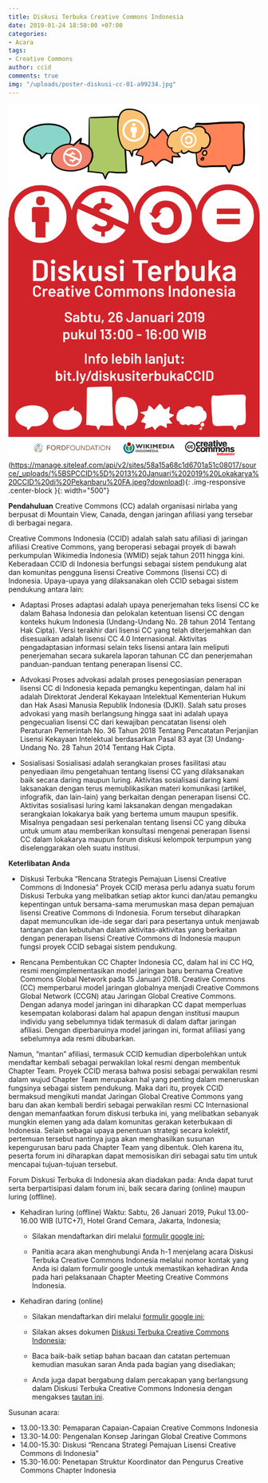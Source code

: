 ```yaml
---
title: Diskusi Terbuka Creative Commons Indonesia
date: 2019-01-24 18:50:00 +07:00
categories:
- Acara
tags:
- Creative Commons
author: ccid
comments: true
img: "/uploads/poster-diskusi-cc-01-a99234.jpg"
---
```


![poster-diskusi-cc-01-a99234.jpg](/uploads/poster-diskusi-cc-01-a99234.jpg)(https://manage.siteleaf.com/api/v2/sites/58a15a68c1d6701a51c08017/source/_uploads/%5BSPCCID%5D%2013%20Januari%202019%20Lokakarya%20CCID%20di%20Pekanbaru%20FA.jpeg?download){: .img-responsive .center-block }{: width="500"}

**Pendahuluan**
Creative Commons (CC) adalah organisasi nirlaba yang berpusat di Mountain View, Canada, dengan jaringan afiliasi yang tersebar di berbagai negara.

Creative Commons Indonesia (CCID) adalah salah satu afiliasi di jaringan afiliasi Creative Commons, yang beroperasi sebagai proyek di bawah perkumpulan Wikimedia Indonesia (WMID) sejak tahun 2011 hingga kini. Keberadaan CCID di Indonesia berfungsi sebagai sistem pendukung alat dan komunitas pengguna lisensi Creative Commons (lisensi CC) di Indonesia. Upaya-upaya yang dilaksanakan oleh CCID sebagai sistem pendukung antara lain:

* Adaptasi
  Proses adaptasi adalah upaya penerjemahan teks lisensi CC ke dalam Bahasa Indonesia dan pelokalan ketentuan lisensi CC dengan konteks hukum Indonesia (Undang-Undang No. 28 tahun 2014 Tentang Hak Cipta). Versi terakhir dari lisensi CC yang telah diterjemahkan dan disesuaikan adalah lisensi CC 4.0 Internasional.  Aktivitas pengadaptasian informasi selain teks lisensi antara lain meliputi penerjemahan secara sukarela laporan tahunan CC dan penerjemahan panduan-panduan tentang penerapan lisensi CC.

* Advokasi
  Proses advokasi adalah proses penegosiasian penerapan lisensi CC di Indonesia kepada pemangku kepentingan, dalam hal ini adalah Direktorat Jenderal Kekayaan Intelektual Kementerian Hukum dan Hak Asasi Manusia Republik Indonesia (DJKI). Salah satu proses advokasi yang masih berlangsung hingga saat ini adalah upaya pengecualian lisensi CC dari kewajiban pencatatan lisensi oleh Peraturan Pemerintah No. 36 Tahun 2018 Tentang Pencatatan Perjanjian Lisensi Kekayaan Intelektual berdasarkan Pasal 83 ayat (3) Undang-Undang No. 28 Tahun 2014 Tentang Hak Cipta.

* Sosialisasi
  Sosialisasi adalah serangkaian proses fasilitasi atau penyediaan ilmu pengetahuan tentang lisensi CC yang dilaksanakan baik secara daring maupun luring. Aktivitas sosialisasi daring kami laksanakan dengan terus memublikasikan materi komunikasi (artikel, infografik, dan lain-lain) yang berkaitan dengan penerapan lisensi CC.  Aktivitas sosialisasi luring kami laksanakan dengan mengadakan serangkaian lokakarya baik yang bertema umum maupun spesifik. Misalnya pengadaan sesi perkenalan tentang lisensi CC yang dibuka untuk umum atau memberikan konsultasi mengenai penerapan lisensi CC dalam lokakarya maupun forum diskusi kelompok terpumpun yang diselenggarakan oleh suatu institusi.

**Keterlibatan Anda**

* Diskusi Terbuka “Rencana Strategis Pemajuan Lisensi Creative Commons di Indonesia”
  Proyek CCID merasa perlu adanya suatu forum Diskusi Terbuka yang melibatkan setiap aktor kunci dan/atau pemangku kepentingan untuk bersama-sama merumuskan masa depan pemajuan lisensi Creative Commons di Indonesia. Forum tersebut diharapkan dapat memunculkan ide-ide segar dari para pesertanya untuk menjawab tantangan dan kebutuhan dalam aktivitas-aktivitas yang berkaitan dengan penerapan lisensi Creative Commons di Indonesia maupun fungsi proyek CCID sebagai sistem pendukung.

* Rencana Pembentukan CC Chapter Indonesia
  CC, dalam hal ini CC HQ, resmi mengimplementasikan model jaringan baru bernama Creative Commons Global Network pada 15 Januari 2018. Creative Commons (CC) memperbarui model jaringan globalnya menjadi Creative Commons Global Network (CCGN) atau Jaringan Global Creative Commons. Dengan adanya model jaringan ini diharapkan CC dapat memperluas kesempatan kolaborasi dalam hal apapun dengan institusi maupun individu yang sebelumnya tidak termasuk di dalam daftar jaringan afiliasi. Dengan diperbaruinya model jaringan ini, format afiliasi yang sebelumnya ada resmi dibubarkan.

Namun, “mantan” afiliasi, termasuk CCID kemudian diperbolehkan untuk mendaftar kembali sebagai perwakilan lokal resmi dengan membentuk Chapter Team. Proyek CCID merasa bahwa posisi sebagai perwakilan resmi dalam wujud Chapter Team merupakan hal yang penting dalam meneruskan fungsinya sebagai sistem pendukung. Maka dari itu, proyek CCID bermaksud mengikuti mandat Jaringan Global Creative Commons yang baru dan akan kembali berdiri sebagai perwakilan resmi CC Internasional dengan memanfaatkan forum diskusi terbuka ini, yang melibatkan sebanyak mungkin elemen yang ada dalam komunitas gerakan keterbukaan di Indonesia. Selain sebagai upaya penentuan strategi secara kolektif, pertemuan tersebut nantinya juga akan menghasilkan susunan kepengurusan baru pada Chapter Team yang dibentuk. Oleh karena itu, peserta forum ini diharapkan dapat memosisikan diri sebagai satu tim untuk mencapai tujuan-tujuan tersebut.

Forum Diskusi Terbuka di Indonesia akan diadakan pada:
Anda dapat turut serta berpartisipasi dalam forum ini, baik secara daring (online) maupun luring (offline).

* Kehadiran luring (offline)
  Waktu: Sabtu, 26 Januari 2019, Pukul 13.00-16.00 WIB (UTC\+7), Hotel Grand Cemara, Jakarta, Indonesia;

  * Silakan mendaftarkan diri melalui [formulir google ini](https://docs.google.com/forms/d/e/1FAIpQLScWKhgOQoibGFF_zuZYbD9nNVuEs50sQMkd18BIsHkqPT8UcA/viewform?usp=sf_link);

  * Panitia acara akan menghubungi Anda h-1 menjelang acara Diskusi Terbuka Creative Commons Indonesia melalui nomor kontak yang Anda isi dalam formulir google untuk memastikan kehadiran Anda pada hari pelaksanaan Chapter Meeting Creative Commons Indonesia.

* Kehadiran daring (online)

  * Silakan mendaftarkan diri melalui [formulir google ini](https://docs.google.com/forms/d/e/1FAIpQLScWKhgOQoibGFF_zuZYbD9nNVuEs50sQMkd18BIsHkqPT8UcA/viewform?usp=sf_link);

  * Silakan akses dokumen [Diskusi Terbuka Creative Commons Indonesia](https://docs.google.com/document/d/15R9lqUXPIld8EzVWD-dWnUFHOLC3OWiJgqapLUA19Z8/edit);

  * Baca baik-baik setiap bahan bacaan dan catatan pertemuan kemudian masukan saran Anda pada bagian yang disediakan;

  * Anda juga dapat bergabung dalam percakapan yang berlangsung dalam Diskusi Terbuka Creative Commons Indonesia dengan mengakses [tautan ini](meet.google.com/ngt-zidq-bqo).

Susunan acara:
  * 13\.00-13.30: Pemaparan Capaian-Capaian Creative Commons Indonesia
  * 13\.30-14.00: Pengenalan Konsep Jaringan Global Creative Commons
  * 14\.00-15.30: Diskusi “Rencana Strategi Pemajuan Lisensi Creative Commons di Indonesia”
  * 15\.30-16.00: Penetapan Struktur Koordinator dan Pengurus Creative Commons Chapter Indonesia